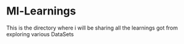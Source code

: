 # Ml-Learnings
This is the directory where i will be sharing all the learnings got from exploring various DataSets

